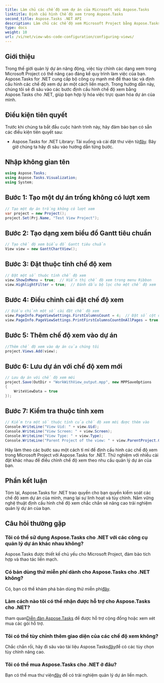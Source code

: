 ```yaml
---
title: Làm chủ các chế độ xem dự án của Microsoft với Aspose.Tasks
linktitle: Định cấu hình Chế độ xem trong Aspose.Tasks
second_title: Aspose.Tasks .NET API
description: Làm chủ các chế độ xem Microsoft Project bằng Aspose.Tasks for .NET. Tùy chỉnh và hợp lý hóa trải nghiệm quản lý dự án của bạn một cách dễ dàng.
type: docs
weight: 10
url: /vi/net/view-wbs-code-configuration/configuring-views/
---
```

## Giới thiệu
Trong thế giới quản lý dự án năng động, việc tùy chỉnh các dạng xem trong Microsoft Project có thể nâng cao đáng kể quy trình làm việc của bạn. Aspose.Tasks for .NET cung cấp bộ công cụ mạnh mẽ để thao tác và định cấu hình các chế độ xem dự án một cách liền mạch. Trong hướng dẫn này, chúng tôi sẽ đi sâu vào các bước định cấu hình chế độ xem bằng Aspose.Tasks cho .NET, giúp bạn hợp lý hóa việc trực quan hóa dự án của mình.
## Điều kiện tiên quyết
Trước khi chúng ta bắt đầu cuộc hành trình này, hãy đảm bảo bạn có sẵn các điều kiện tiên quyết sau:
-  Aspose.Tasks for .NET Library: Tải xuống và cài đặt thư viện từ[đây](https://releases.aspose.com/tasks/net/).
Bây giờ chúng ta hãy đi sâu vào hướng dẫn từng bước.
## Nhập không gian tên
```csharp
using Aspose.Tasks;
using Aspose.Tasks.Visualization;
using System;

```
## Bước 1: Tạo một dự án trống không có lượt xem
```csharp
// Tạo một dự án trống không có lượt xem
var project = new Project();
project.Set(Prj.Name, "Test View Project");
```
## Bước 2: Tạo dạng xem biểu đồ Gantt tiêu chuẩn
```csharp
// Tạo chế độ xem biểu đồ Gantt tiêu chuẩn
View view = new GanttChartView();
```
## Bước 3: Đặt thuộc tính chế độ xem
```csharp
// Đặt một số thuộc tính chế độ xem
view.ShowInMenu = true;  // Hiển thị chế độ xem trong menu Ribbon
view.HighlightFilter = true;  // Đánh dấu bộ lọc cho một chế độ xem
```
## Bước 4: Điều chỉnh cài đặt chế độ xem
```csharp
// Điều chỉnh một số cài đặt chế độ xem
view.PageInfo.PageViewSettings.FirstColumnsCount = 4;  // Đặt số cột đầu tiên sẽ được in trên tất cả các trang
view.PageInfo.PageViewSettings.PrintFirstColumnsCountOnAllPages = true;  // In một số cột đầu tiên được chỉ định trên tất cả các trang
```
## Bước 5: Thêm chế độ xem vào dự án
```csharp
//Thêm chế độ xem vào dự án của chúng tôi
project.Views.Add(view);
```
## Bước 6: Lưu dự án với chế độ xem mới
```csharp
// Lưu dự án với chế độ xem mới
project.Save(OutDir + "WorkWithView_output.mpp", new MPPSaveOptions
{
    WriteViewData = true
});
```
## Bước 7: Kiểm tra thuộc tính xem
```csharp
// Kiểm tra một số thuộc tính của chế độ xem mới được thêm vào
Console.WriteLine("View Uid: " + view.Uid);
Console.WriteLine("View Screen: " + view.Screen);
Console.WriteLine("View Type: " + view.Type);
Console.WriteLine("Parent Project of the view: " + view.ParentProject.Get(Prj.Name));
```
Hãy làm theo các bước sau một cách tỉ mỉ để định cấu hình các chế độ xem trong Microsoft Project với Aspose.Tasks for .NET. Thử nghiệm với nhiều cài đặt khác nhau để điều chỉnh chế độ xem theo nhu cầu quản lý dự án của bạn.
## Phần kết luận
Tóm lại, Aspose.Tasks for .NET trao quyền cho bạn quyền kiểm soát các chế độ xem dự án của mình, mang lại sự linh hoạt và tùy chỉnh. Nắm vững nghệ thuật định cấu hình chế độ xem chắc chắn sẽ nâng cao trải nghiệm quản lý dự án của bạn.
## Câu hỏi thường gặp
### Tôi có thể sử dụng Aspose.Tasks cho .NET với các công cụ quản lý dự án khác nhau không?
Aspose.Tasks được thiết kế chủ yếu cho Microsoft Project, đảm bảo tích hợp và thao tác liền mạch.
### Có bản dùng thử miễn phí dành cho Aspose.Tasks cho .NET không?
 Có, bạn có thể khám phá bản dùng thử miễn phí[đây](https://releases.aspose.com/).
### Làm cách nào tôi có thể nhận được hỗ trợ cho Aspose.Tasks cho .NET?
 tham quan[Diễn đàn Aspose.Tasks](https://forum.aspose.com/c/tasks/15) để được hỗ trợ cộng đồng hoặc xem xét mua các gói hỗ trợ.
### Tôi có thể tùy chỉnh thêm giao diện của các chế độ xem không?
 Chắc chắn rồi, hãy đi sâu vào tài liệu Aspose.Tasks[đây](https://reference.aspose.com/tasks/net/)để có các tùy chọn tùy chỉnh nâng cao.
### Tôi có thể mua Aspose.Tasks cho .NET ở đâu?
 Bạn có thể mua thư viện[đây](https://purchase.aspose.com/buy) để có trải nghiệm quản lý dự án liền mạch.